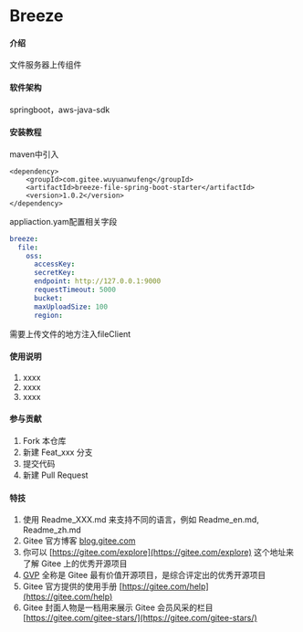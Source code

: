 # Breeze

#### 介绍
文件服务器上传组件

#### 软件架构
springboot，aws-java-sdk


#### 安装教程

maven中引入


```maven
<dependency>
    <groupId>com.gitee.wuyuanwufeng</groupId>
    <artifactId>breeze-file-spring-boot-starter</artifactId>
    <version>1.0.2</version>
</dependency>
```



appliaction.yam配置相关字段


```yml
breeze:
  file:
    oss:
      accessKey: 
      secretKey: 
      endpoint: http://127.0.0.1:9000
      requestTimeout: 5000
      bucket:
      maxUploadSize: 100
      region:

```


需要上传文件的地方注入fileClient

#### 使用说明

1.  xxxx
2.  xxxx
3.  xxxx

#### 参与贡献

1.  Fork 本仓库
2.  新建 Feat_xxx 分支
3.  提交代码
4.  新建 Pull Request


#### 特技

1.  使用 Readme\_XXX.md 来支持不同的语言，例如 Readme\_en.md, Readme\_zh.md
2.  Gitee 官方博客 [blog.gitee.com](https://blog.gitee.com)
3.  你可以 [https://gitee.com/explore](https://gitee.com/explore) 这个地址来了解 Gitee 上的优秀开源项目
4.  [GVP](https://gitee.com/gvp) 全称是 Gitee 最有价值开源项目，是综合评定出的优秀开源项目
5.  Gitee 官方提供的使用手册 [https://gitee.com/help](https://gitee.com/help)
6.  Gitee 封面人物是一档用来展示 Gitee 会员风采的栏目 [https://gitee.com/gitee-stars/](https://gitee.com/gitee-stars/)
